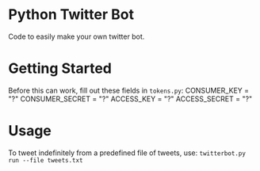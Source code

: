 # Python Twitter Bot

Code to easily make your own twitter bot.

# Getting Started
Before this can work, fill out these fields in `tokens.py`:
    CONSUMER_KEY    = "?"
    CONSUMER_SECRET = "?"
    ACCESS_KEY      = "?"
    ACCESS_SECRET   = "?"


# Usage
To tweet indefinitely from a predefined file of tweets, use:
    `twitterbot.py run --file tweets.txt` 
